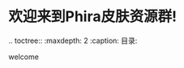 欢迎来到Phira皮肤资源群!
===================================
.. toctree::
   :maxdepth: 2
   :caption: 目录:

   welcome
